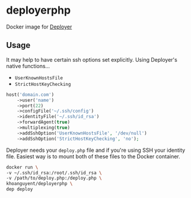 # deployerphp

Docker image for [Deployer](https://deployer.org)

## Usage
It may help to have certain ssh options set explicitly. Using Deployer's native functions...

+ `UserKnownHostsFile`
+ `StrictHostKeyChecking`

``` php
host('domain.com')
    ->user('name')
    ->port(22)
    ->configFile('~/.ssh/config')
    ->identityFile('~/.ssh/id_rsa')
    ->forwardAgent(true)
    ->multiplexing(true)
    ->addSshOption('UserKnownHostsFile', '/dev/null')
    ->addSshOption('StrictHostKeyChecking', 'no');
```

Deployer needs your `deploy.php` file and if you're using SSH your identity file.
Easiest way is to mount both of these files to the Docker container.

``` bash
docker run \
-v ~/.ssh/id_rsa:/root/.ssh/id_rsa \
-v /path/to/deploy.php:/deploy.php \
khoanguyent/deployerphp \
dep deploy
```